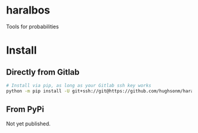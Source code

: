 # haralbos
Tools for probabilities

# Install

## Directly from Gitlab

```bash
# Install via pip, as long as your Gitlab ssh key works
python -m pip install -U git+ssh://git@https://github.com/hughsonm/haralbos.git
```

## From PyPi

Not yet published.
